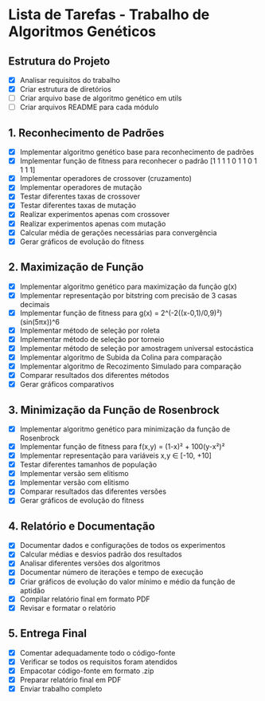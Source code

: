# Lista de Tarefas - Trabalho de Algoritmos Genéticos

## Estrutura do Projeto
- [x] Analisar requisitos do trabalho
- [x] Criar estrutura de diretórios
- [ ] Criar arquivo base de algoritmo genético em utils
- [ ] Criar arquivos README para cada módulo

## 1. Reconhecimento de Padrões
- [x] Implementar algoritmo genético base para reconhecimento de padrões
- [x] Implementar função de fitness para reconhecer o padrão [1 1 1 1 0 1 1 0 1 1 1 1]
- [x] Implementar operadores de crossover (cruzamento)
- [x] Implementar operadores de mutação
- [x] Testar diferentes taxas de crossover
- [x] Testar diferentes taxas de mutação
- [x] Realizar experimentos apenas com crossover
- [x] Realizar experimentos apenas com mutação
- [x] Calcular média de gerações necessárias para convergência
- [x] Gerar gráficos de evolução do fitness

## 2. Maximização de Função
- [x] Implementar algoritmo genético para maximização da função g(x)
- [x] Implementar representação por bitstring com precisão de 3 casas decimais
- [x] Implementar função de fitness para g(x) = 2^(-2((x-0,1)/0,9)²) (sin(5πx))^6
- [x] Implementar método de seleção por roleta
- [x] Implementar método de seleção por torneio
- [x] Implementar método de seleção por amostragem universal estocástica
- [x] Implementar algoritmo de Subida da Colina para comparação
- [x] Implementar algoritmo de Recozimento Simulado para comparação
- [x] Comparar resultados dos diferentes métodos
- [x] Gerar gráficos comparativos

## 3. Minimização da Função de Rosenbrock
- [x] Implementar algoritmo genético para minimização da função de Rosenbrock
- [x] Implementar função de fitness para f(x,y) = (1-x)² + 100(y-x²)²
- [x] Implementar representação para variáveis x,y ∈ [-10, +10]
- [x] Testar diferentes tamanhos de população
- [x] Implementar versão sem elitismo
- [x] Implementar versão com elitismo
- [x] Comparar resultados das diferentes versões
- [x] Gerar gráficos de evolução do fitness

## 4. Relatório e Documentação
- [x] Documentar dados e configurações de todos os experimentos
- [x] Calcular médias e desvios padrão dos resultados
- [x] Analisar diferentes versões dos algoritmos
- [x] Documentar número de iterações e tempo de execução
- [x] Criar gráficos de evolução do valor mínimo e médio da função de aptidão
- [x] Compilar relatório final em formato PDF
- [x] Revisar e formatar o relatório

## 5. Entrega Final
- [x] Comentar adequadamente todo o código-fonte
- [x] Verificar se todos os requisitos foram atendidos
- [x] Empacotar código-fonte em formato .zip
- [x] Preparar relatório final em PDF
- [x] Enviar trabalho completo
